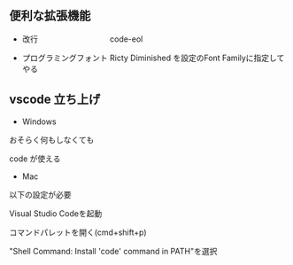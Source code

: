 ## 便利な拡張機能

- 改行　　　　　　　　　
code-eol

- プログラミングフォント
Ricty Diminished
を設定のFont Familyに指定してやる

## vscode 立ち上げ

- Windows

おそらく何もしなくても

code が使える

- Mac

以下の設定が必要

Visual Studio Codeを起動

コマンドパレットを開く(cmd+shift+p)

"Shell Command: Install 'code' command in PATH"を選択

